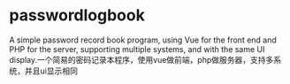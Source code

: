 # passwordlogbook
A simple password record book program, using Vue for the front end and PHP for the server, supporting multiple systems, and with the same UI display.一个简易的密码记录本程序，使用vue做前端，php做服务器，支持多系统，并且ui显示相同
